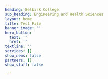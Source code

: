 ```yaml
---
heading: Belkirk College
sub_heading: Engineering and Health Sciences
layout: home
title: Test File
banner_image: ''
hero_button:
  text: ''
  href: ''
textline: ''
services: []
show_news: false
partners: []
show_staff: false

---
```

